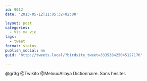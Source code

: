 ```yaml
---
id: 9012
date: '2013-05-12T11:05:32+02:00'

layout: post
categories:
  - Vis ma vie
tags:
  - tweet
format: status
publish_social: no
guid: 'http://tweets.local/?birdsite_tweet=333538425045127170'

---
```


@gr3g @Twikito @MelouuAllaya Dictionnaire. Sans hésiter.
